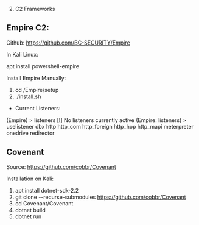 2. C2 Frameworks

## Empire C2:

Github: https://github.com/BC-SECURITY/Empire

In Kali Linux: 

apt install powershell-empire

Install Empire Manually:

1. cd /Empire/setup
2. ./install.sh

- Current Listeners: 

(Empire) > listeners
[!] No listeners currently active
(Empire: listeners) > uselistener 
dbx           http          http_com      http_foreign  http_hop      http_mapi     meterpreter   onedrive      redirector   


## Covenant

Source: https://github.com/cobbr/Covenant

Installation on Kali: 

1. apt install dotnet-sdk-2.2
2. git clone --recurse-submodules https://github.com/cobbr/Covenant
3. cd Covenant/Covenant
4. dotnet build
5. dotnet run
